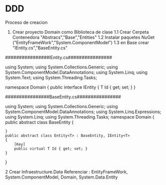 # DDD
Proceso de creacion

1.  Crear proyecto Domain como Biblioteca de clase
1.1 Crear Cerpeta Contenedora "Abstracs","Base","Entities"
1.2 Instalar paquetes NuGet ("EntityFrameWork","System.ComponentModel")
1.3 en Base crear  "IEntity.cs","BaseEntity.cs" 


################IEntity.cs################

using System;
using System.Collections.Generic;
using System.ComponentModel.DataAnnotations;
using System.Linq;
using System.Text;
using System.Threading.Tasks;

namespace Domain
{
    public interface IEntity<T>
    {
        T Id { get; set; }
    }

################BaseEntity.cs################

using System;
using System.Collections.Generic;
using System.ComponentModel.DataAnnotations;
using System.Linq.Expressions;
using System.Linq;
using System.Threading.Tasks;
namespace Domain
{
    public abstract class BaseEntity
    {

    }
    public abstract class Entity<T> : BaseEntity, IEntity<T>
    {
        [Key]
        public virtual T Id { get; set; }
    }
}



2 Crear Infraestructure.Data
Referenciar : EntityFrameWork, System.ComponentModel, Domain, System.Data.Entity


